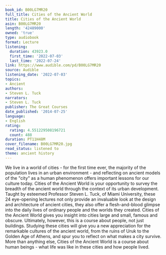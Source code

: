 ```yaml
---
book_id: B00LG7MR20
full_title: Cities of the Ancient World
title: Cities of the Ancient World
asin: B00LG7MR20
length: '42489000'
owned: 'true'
type: audiobook
format: Lecture
listening:
  duration: 43923.0
  first_time: '2022-07-03'
  last_time: '2022-07-24'
link: https://www.audible.com/pd/B00LG7MR20
source: Audible
listening_date: '2022-07-03'
topics:
- Ancient
authors:
- Steven L. Tuck
narrators:
- Steven L. Tuck
publisher: The Great Courses
date_published: '2014-07-25'
language:
- English
rating:
  rating: 4.551229508196721
  count: 488
duration: PT11H48M
cover_filename: B00LG7MR20.jpg
read_status: listened to
theme: ancient history
---
```

We live in a world of cities - for the first time ever, the majority of the population lives in an urban environment - and reflecting on ancient models of the "city" as a human phenomenon offers important lessons for our culture today.
Cities of the Ancient World is your opportunity to survey the breadth of the ancient world through the context of its urban development. Taught by esteemed Professor Steven L. Tuck, of Miami University, these 24 eye-opening lectures not only provide an invaluable look at the design and architecture of ancient cities, they also offer a flesh-and-blood glimpse into the daily lives of ordinary people and the worlds they created.
Cities of the Ancient World gives you insight into cities large and small, famous and obscure. Ultimately, however, this is a course about people, not just buildings. Studying these cities will give you a new appreciation for the remarkable cultures of the ancient world, from the ruins of Uruk to the Golden Age of Athens, and spur you to reflect on what makes a city survive. More than anything else, Cities of the Ancient World is a course about human beings - what life was like in these cities and how people lived.
